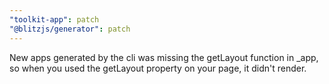 ```yaml
---
"toolkit-app": patch
"@blitzjs/generator": patch
---
```


New apps generated by the cli was missing the getLayout function in _app, so when you used the getLayout property on your page, it didn't render.
